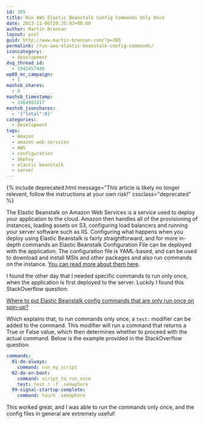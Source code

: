 ```yaml
---
id: 385
title: Run AWS Elastic Beanstalk Config Commands Only Once
date: 2013-11-06T20:35:03+00:00
author: Martin Brennan
layout: post
guid: http://www.martin-brennan.com/?p=385
permalink: /run-aws-elastic-beanstalk-config-commands/
iconcategory:
  - development
dsq_thread_id:
  - 1942457448
wp88_mc_campaign:
  - 1
mashsb_shares:
  - 0
mashsb_timestamp:
  - 1464982417
mashsb_jsonshares:
  - '{"total":0}'
categories:
  - Development
tags:
  - Amazon
  - amazon web services
  - AWS
  - configuration
  - deploy
  - elastic beanstalk
  - server
---
```


{% include deprecated.html message="This article is likely no longer relevent, follow the instructions at your own risk!" cssclass="deprecated" %}

The Elastic Beanstalk on Amazon Web Services is a service used to deploy your application to the cloud. Amazon then handles all of the provisioning of instances, loading assets on S3, configuring load balancers and running your server software such as IIS. Configuring what happens when you deploy using Elastic Beanstalk is fairly straightforward, and for more in-depth commands an Elastic Beanstalk Configuration File can be deployed with the application. The configuration file is YAML-based, and can be used to download and install MSIs and other packages and also run commands on the instance. [You can read more about them here](http://docs.aws.amazon.com/elasticbeanstalk/latest/dg/customize-containers.html).<!--more-->

I found the other day that I needed specific commands to run only once, when the application is first deployed to the server. Luckily I found this StackOverflow question:

[Where to put Elastic Beanstalk config commands that are only run once on spin-up?](http://stackoverflow.com/questions/16827417/where-to-put-elastic-beanstalk-config-commands-that-are-only-run-once-on-spin-up/16846429#16846429)

Which explains that, to run commands only once, a `test:` modifier can be added to the command. This modifier will run a command that returns a True or False value, which then determines whether to proceed with the actual command. Below is the example provided in the StackOverflow question:

```yml
commands:
  01-do-always:
    command: run_my_script
  02-do-on-boot:
    command: script_to_run_once
    test: test ! -f .semaphore
  99-signal-startup-complete:
    command: touch .semaphore
```

This worked great, and I was able to run the commands only once, and the config files in general are extremely useful!
